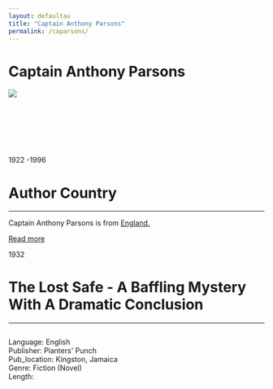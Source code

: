 ```yaml
---
layout: defaultau
title: "Captain Anthony Parsons"
permalink: /caparsons/
---
```

<!-- partial:index.partial.html -->
<div class="content">
    <h1>Captain Anthony Parsons</h1>
    <div class="quote">
        <div><img src="https://digitallibrary.un.org/record/490026/files/Parsons-Sir%2520Anthony.jpg" class="logo"></div>
    </div>
    <div class="timeline">
        <div style="padding-bottom:100px;"></div>
        <div class="block">
            <div class="date right"><p class="right">1922 -1996</p></div>
            <div class="dot"></div>
            <div class="left first">
              <div class="author_country">
                <h1>Author Country</h1><hr>
          <div class="aclocation">  <p>Captain Anthony Parsons is from <a href="{{ site.baseurl }}/11">England.</a></p></div>
              <div class="acreadmore">  <a href="https://en.wikipedia.org/wiki/Anthony_Parsons">Read more</a> </div>
            </div>
            </div>
        </div>
        <div class="block">
            <div class="date left"><p class="left">1932</p></div>
            <div class="dot"></div>
            <div class="right">
                <h1>The Lost Safe - A Baffling Mystery With A Dramatic Conclusion</h1><hr>
                <p><img src=""></p>
                <p>
                Language: English<br/>
                Publisher: Planters' Punch<br/>
                Pub_location: Kingston, Jamaica<br/>
                Genre: Fiction (Novel)<br/>
                Length: <br/>                   </p>
            </div>
        </div>
